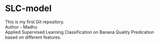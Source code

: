 # SLC-model
This is my first Git repository.
<br>
Author - Madhu
<br>
Applied Supervised Learning Classification on Banana Quality Predication based on different features.
